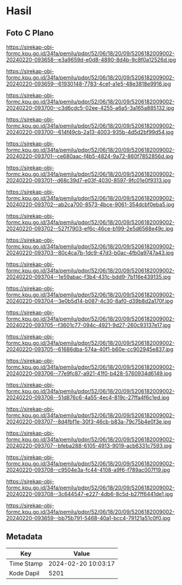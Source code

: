 # Hasil

## Foto C Plano

https://sirekap-obj-formc.kpu.go.id/34fa/pemilu/pdpr/52/06/18/20/09/5206182009002-20240220-093658--e3a9659d-e0d8-4890-8d4b-9c8f0a12526d.jpg

https://sirekap-obj-formc.kpu.go.id/34fa/pemilu/pdpr/52/06/18/20/09/5206182009002-20240220-093659--61930148-7783-4cef-a1e5-48e3818e9916.jpg

https://sirekap-obj-formc.kpu.go.id/34fa/pemilu/pdpr/52/06/18/20/09/5206182009002-20240220-093700--c3d6cdc5-02ee-4255-a6a5-3a165a885132.jpg

https://sirekap-obj-formc.kpu.go.id/34fa/pemilu/pdpr/52/06/18/20/09/5206182009002-20240220-093700--614f49cb-2a13-4003-935b-4d5d2bf99d54.jpg

https://sirekap-obj-formc.kpu.go.id/34fa/pemilu/pdpr/52/06/18/20/09/5206182009002-20240220-093701--ce680aac-f4b5-4824-9a72-860f7852856d.jpg

https://sirekap-obj-formc.kpu.go.id/34fa/pemilu/pdpr/52/06/18/20/09/5206182009002-20240220-093701--d68c39d7-e03f-4030-8597-9fc01e0f9313.jpg

https://sirekap-obj-formc.kpu.go.id/34fa/pemilu/pdpr/52/06/18/20/09/5206182009002-20240220-093702--ab2ca700-8573-4bce-9061-354dcbf0eba5.jpg

https://sirekap-obj-formc.kpu.go.id/34fa/pemilu/pdpr/52/06/18/20/09/5206182009002-20240220-093702--527f7903-ef6c-46ce-b199-2e5d6568e49c.jpg

https://sirekap-obj-formc.kpu.go.id/34fa/pemilu/pdpr/52/06/18/20/09/5206182009002-20240220-093703--80c4ca7b-1dc9-47d3-b0ac-4fb0a9747a43.jpg

https://sirekap-obj-formc.kpu.go.id/34fa/pemilu/pdpr/52/06/18/20/09/5206182009002-20240220-093704--1e59abac-f3b4-431c-bdd9-7b116e439135.jpg

https://sirekap-obj-formc.kpu.go.id/34fa/pemilu/pdpr/52/06/18/20/09/5206182009002-20240220-093704--3e0b5d14-b087-4c30-8af0-d39b8d2a170f.jpg

https://sirekap-obj-formc.kpu.go.id/34fa/pemilu/pdpr/52/06/18/20/09/5206182009002-20240220-093705--f3601c77-094c-4921-9d27-260c93137e17.jpg

https://sirekap-obj-formc.kpu.go.id/34fa/pemilu/pdpr/52/06/18/20/09/5206182009002-20240220-093705--61686dba-574a-40f1-b60e-cc902945e837.jpg

https://sirekap-obj-formc.kpu.go.id/34fa/pemilu/pdpr/52/06/18/20/09/5206182009002-20240220-093706--77e9fc87-a921-41f0-b428-5760934d6149.jpg

https://sirekap-obj-formc.kpu.go.id/34fa/pemilu/pdpr/52/06/18/20/09/5206182009002-20240220-093706--51d876c6-4a55-4ec4-819c-27ffa4f6c1ed.jpg

https://sirekap-obj-formc.kpu.go.id/34fa/pemilu/pdpr/52/06/18/20/09/5206182009002-20240220-093707--8d4fbf1e-30f3-46cb-b83a-79c75b4e0f3e.jpg

https://sirekap-obj-formc.kpu.go.id/34fa/pemilu/pdpr/52/06/18/20/09/5206182009002-20240220-093707--bfeba288-6105-4913-9019-acb6331c7593.jpg

https://sirekap-obj-formc.kpu.go.id/34fa/pemilu/pdpr/52/06/18/20/09/5206182009002-20240220-093708--c9504e3a-fc44-4108-a9f6-f789ac007f19.jpg

https://sirekap-obj-formc.kpu.go.id/34fa/pemilu/pdpr/52/06/18/20/09/5206182009002-20240220-093708--3c644547-e227-4db6-8c5d-b27ff6441de1.jpg

https://sirekap-obj-formc.kpu.go.id/34fa/pemilu/pdpr/52/06/18/20/09/5206182009002-20240220-093659--bb75b791-5468-40a1-bcc4-79121a51c0f0.jpg


## Metadata

| Key        | Value               |
| ---------- | ------------------- |
| Time Stamp | 2024-02-20 10:03:17 |
| Kode Dapil | 5201                |



